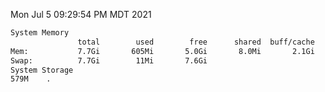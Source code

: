 Mon Jul  5 09:29:54 PM MDT 2021
```bash
System Memory
               total        used        free      shared  buff/cache   available
Mem:           7.7Gi       605Mi       5.0Gi       8.0Mi       2.1Gi       6.8Gi
Swap:          7.7Gi        11Mi       7.6Gi
System Storage
579M	.
```
```bash
